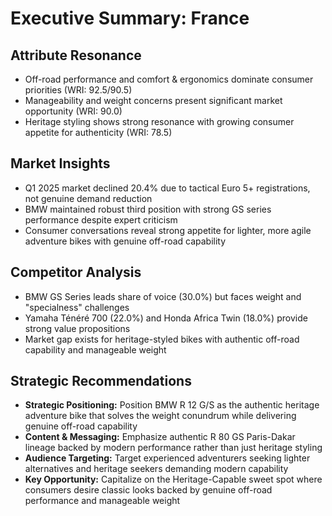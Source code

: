 # Executive Summary: France

## Attribute Resonance
- Off-road performance and comfort & ergonomics dominate consumer priorities (WRI: 92.5/90.5)
- Manageability and weight concerns present significant market opportunity (WRI: 90.0)
- Heritage styling shows strong resonance with growing consumer appetite for authenticity (WRI: 78.5)

## Market Insights
- Q1 2025 market declined 20.4% due to tactical Euro 5+ registrations, not genuine demand reduction
- BMW maintained robust third position with strong GS series performance despite expert criticism
- Consumer conversations reveal strong appetite for lighter, more agile adventure bikes with genuine off-road capability

## Competitor Analysis
- BMW GS Series leads share of voice (30.0%) but faces weight and "specialness" challenges
- Yamaha Ténéré 700 (22.0%) and Honda Africa Twin (18.0%) provide strong value propositions
- Market gap exists for heritage-styled bikes with authentic off-road capability and manageable weight

## Strategic Recommendations
- **Strategic Positioning:** Position BMW R 12 G/S as the authentic heritage adventure bike that solves the weight conundrum while delivering genuine off-road capability
- **Content & Messaging:** Emphasize authentic R 80 GS Paris-Dakar lineage backed by modern performance rather than just heritage styling
- **Audience Targeting:** Target experienced adventurers seeking lighter alternatives and heritage seekers demanding modern capability
- **Key Opportunity:** Capitalize on the Heritage-Capable sweet spot where consumers desire classic looks backed by genuine off-road performance and manageable weight